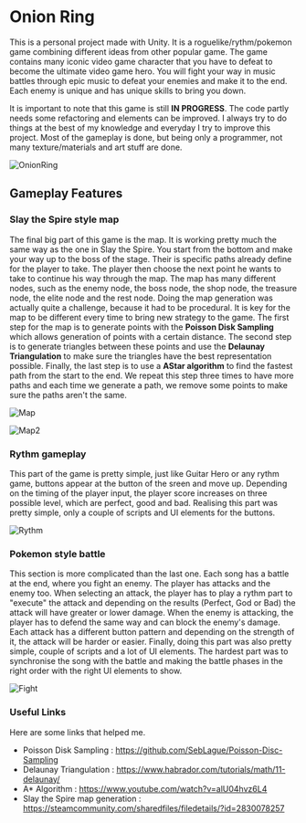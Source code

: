 # Onion Ring

This is a personal project made with Unity. It is a roguelike/rythm/pokemon game combining different ideas from other popular game. The game contains many iconic video game character that you have to defeat to become the ultimate video game hero. 
You will fight your way in music battles through epic music to defeat your enemies and make it to the end. Each enemy is unique and has unique skills to bring you down.

It is important to note that this game is still **IN PROGRESS**. 
The code partly needs some refactoring and elements can be improved. I always try to do things at the best of my knowledge and everyday I try to improve this project.
Most of the gameplay is done, but being only a programmer, not many texture/materials and art stuff are done.

![OnionRing](https://github.com/Vespucci3101/OnionRing/assets/71458452/5239e6e5-f339-40fc-938e-ada1d7a5d35f)

## Gameplay Features

### Slay the Spire style map

The final big part of this game is the map. It is working pretty much the same way as the one in Slay the Spire. 
You start from the bottom and make your way up to the boss of the stage. Their is specific paths already define for the player to take.
The player then choose the next point he wants to take to continue his way through the map.
The map has many different nodes, such as the enemy node, the boss node, the shop node, the treasure node, the elite node and the rest node.
Doing the map generation was actually quite a challenge, because it had to be procedural.
It is key for the map to be different every time to bring new strategy to the game.
The first step for the map is to generate points with the **Poisson Disk Sampling** which allows generation of points with a certain distance.
The second step is to generate triangles between these points and use the **Delaunay Triangulation** to make sure the triangles have the best representation possible.
Finally, the last step is to use a **AStar algorithm** to find the fastest path from the start to the end. 
We repeat this step three times to have more paths and each time we generate a path, we remove some points to make sure the paths aren't the same.

![Map](https://github.com/Vespucci3101/OnionRing/assets/71458452/5d0c8c07-eb30-4f77-a904-e32415118464)

![Map2](https://github.com/Vespucci3101/OnionRing/assets/71458452/d61d0ba3-91e1-400c-86a8-7b65d30b4454)

### Rythm gameplay

This part of the game is pretty simple, just like Guitar Hero or any rythm game, buttons appear at the button of the sreen and move up. 
Depending on the timing of the player input, the player score increases on three possible level, which are perfect, good and bad.
Realising this part was pretty simple, only a couple of scripts and UI elements for the buttons.

![Rythm](https://github.com/Vespucci3101/OnionRing/assets/71458452/07f19d9e-b091-41d0-af0e-7e701b220169)

### Pokemon style battle

This section is more complicated than the last one. Each song has a battle at the end, where you fight an enemy. 
The player has attacks and the enemy too. When selecting an attack, the player has to play a rythm part to "execute" the attack and depending on the results (Perfect, God or Bad) the attack will have greater or lower damage.
When the enemy is attacking, the player has to defend the same way and can block the enemy's damage.
Each attack has a different button pattern and depending on the strength of it, the attack will be harder or easier.
Finally, doing this part was also pretty simple, couple of scripts and a lot of UI elements.
The hardest part was to synchronise the song with the battle and making the battle phases in the right order with the right UI elements to show.

![Fight](https://github.com/Vespucci3101/OnionRing/assets/71458452/4a78a43f-f5e9-4f6a-a40a-d242696f4143)

### Useful Links

Here are some links that helped me.

- Poisson Disk Sampling : https://github.com/SebLague/Poisson-Disc-Sampling
- Delaunay Triangulation : https://www.habrador.com/tutorials/math/11-delaunay/
- A* Algorithm : https://www.youtube.com/watch?v=alU04hvz6L4
- Slay the Spire map generation : https://steamcommunity.com/sharedfiles/filedetails/?id=2830078257
